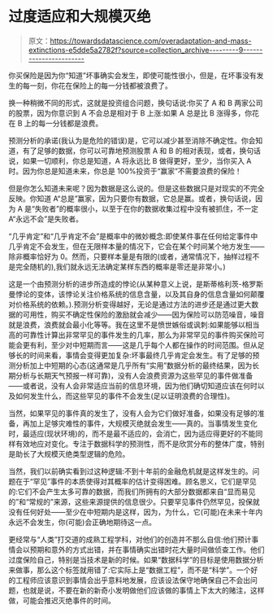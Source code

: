 # 过度适应和大规模灭绝

> 原文：<https://towardsdatascience.com/overadaptation-and-mass-extinctions-e5dde5a2782f?source=collection_archive---------9----------------------->

你买保险是因为你“知道”坏事确实会发生，即使可能性很小，但是，在坏事没有发生的每一刻，你花在保险上的每一分钱都被浪费了。

换一种稍微不同的形式，这就是投资组合问题，换句话说:你买了 A 和 B 两家公司的股票，因为你意识到 A 不会总是相对于 B 上涨:如果 A 总是比 B 涨得多，你花在 B 上的每一分钱都是浪费。

预测分析的承诺(我认为是危险的错误)是，它可以减少甚至消除不确定性。你会知道，有了足够的数据，你可以可靠地预测股票 A 和 B 的相对表现，或者，换句话说，如果一切顺利，你总是知道，A 将永远比 B 做得更好，至少，当你买入 A 时。因为你总是知道未来，你总是 100%投资于“赢家”不需要浪费的保险！

但是你怎么知道未来呢？因为数据是这么说的。但是这些数据只是对现实的不完全反映。你知道 A“总是”赢家，因为只要你有数据，它总是赢。或者，换句话说，因为 A 是“失败者”的概率很小，以至于在你的数据收集过程中没有被抓住，不一定 A“永远不会”是失败者。

“几乎肯定”和“几乎肯定不会”是概率中的微妙概念:即使某件事在任何给定事件中几乎肯定不会发生，但在无限样本量的情况下，它会在某个时间某个地方发生——除非概率恰好为 0。然而，只要样本量是有限的(或者，通常情况下，抽样过程不是完全随机的),我们就永远无法确定某样东西的概率是零还是非常小。)

这是一个由预测分析的进步所造成的悖论(从某种意义上说，是斯蒂格利茨-格罗斯曼悖论的变体，该悖论关注价格系统的信息含量，以及其自身的信息含量如何颠覆对价格系统的依赖。).预测分析变得越好，无论是通过方法的进步还是通过更大数据的可用性，购买不确定性保险的激励就会减少——因为保险可以防范噪音，噪音就是浪费，浪费就会最小化等等。我在这里不是愤世嫉俗或讽刺:如果能够以相当高的可靠性计算出非常罕见的事件发生的几率，那么为非常罕见的事件购买保险可能会更有利，至少对中短期而言——这是几乎每个人都在操作的时间范围。但从足够长的时间来看，事情会变得更加复杂:坏事最终几乎肯定会发生。有了足够的预测分析加上中短期的心态(这通常是几乎所有“实用”数据分析的最终结果，因为长期分析与长期天气预报一样可靠)，没有人会浪费资源为这些罕见的事件做准备——或者说，没有人会非常适应当前的信息环境，因为他们确切知道应该在何时以及如何发生什么，而这些罕见的事件不会发生(足以证明浪费的合理性)。

当然，如果罕见的事件真的发生了，没有人会为它们做好准备，如果没有足够的准备，再加上足够灾难性的事件，大规模灭绝就会发生——真的。当事情发生变化时，最适应(现状环境)的，而不是最不适应的，会消亡，因为适应得更好的不能同样有效地应对变化。专注于数据科学的预测性，而不是欣赏分布的整体广度，特别是助长了大规模灭绝类型逻辑的危险。

当然，我们以前确实看到过这种逻辑:不到十年前的金融危机就是这样发生的。问题在于“罕见”事件的本质使得对其概率的估计变得困难。顾名思义，它们是罕见的:它们不会产生太多可靠的数据，而我们所拥有的大部分数据都来自“显而易见的”和“常规的”来源，这些来源提供的信息很少。只要罕见事件仍然罕见，投保就没有任何好处——至少在中短期内是这样，因为，为什么，它(可能)在未来十年内永远不会发生，你(可能)会正确地期待这一点。

更经常与“人类”打交道的成熟工程学科，对他们的创造并不那么自信:他们预计事情会以预期和意外的方式出错，并在事情确实出错时花大量时间做侦查工作。他们过度保险自己，特别是当技术是新的时候。如果“数据科学”的目标是使用数据分析来做事，那么这个标签就用错了:它实际上是“数据工程”，而不是“科学”。一个好的工程师应该意识到事情会出乎意料地发展，应该设法保守地确保自己不会出问题，也就是说，不要在新的新奇小发明做他们应该做的事情上下太大的赌注，这样做，可能会推迟灭绝事件的时间。